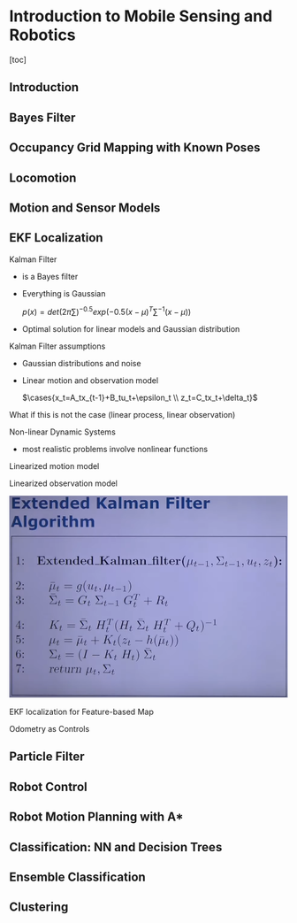 # Introduction to Mobile Sensing and Robotics

[toc]

## Introduction

## Bayes Filter

## Occupancy Grid Mapping with Known Poses

## Locomotion

## Motion and Sensor Models

## EKF Localization

Kalman Filter

- is a Bayes filter

- Everything is Gaussian

  $p(x) = det(2\pi\sum)^{-0.5}exp(-0.5(x-\mu)^T\sum^{-1}(x-\mu))$

- Optimal solution for linear models and Gaussian distribution

Kalman Filter assumptions

- Gaussian distributions and noise

- Linear motion and observation model

  $\cases{x_t=A_tx_{t-1}+B_tu_t+\epsilon_t \\ z_t=C_tx_t+\delta_t}$

What if this is not the case (linear process, linear observation)

Non-linear Dynamic Systems

- most realistic problems involve nonlinear functions

Linearized motion model

Linearized observation model

![EKFAlgorithm](../Media/EKFAlgorithm.png)

EKF localization for Feature-based Map

Odometry as Controls



## Particle Filter

## Robot Control

## Robot Motion Planning with A*

## Classification: NN and Decision Trees

## Ensemble Classification

## Clustering

